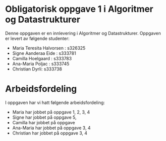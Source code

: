 # Obligatorisk oppgave 1 i Algoritmer og Datastrukturer

Denne oppgaven er en innlevering i Algoritmer og Datastrukturer. 
Oppgaven er levert av følgende studenter:
* Maria Teresita Halvorsen : s326325
* Signe Aanderaa Eide : s333781
* Camilla Hoelgaard : s333783
* Ana-Maria Poljac : s333745
* Christian Dyrli: s333738 

# Arbeidsfordeling

I oppgaven har vi hatt følgende arbeidsfordeling:
* Maria har jobbet på oppgave 1, 2, 3, 4
* Signe har jobbet på oppgave 5,
* Camilla har jobbet på oppgave 
* Ana-Maria har jobbet på oppgave 3, 4
* Christian har jobbet på oppgave 3, 4 
